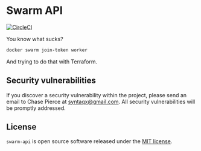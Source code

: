 # Swarm API

[![CircleCI](https://circleci.com/gh/syntaqx/swarm-api.svg?style=svg)](https://circleci.com/gh/syntaqx/swarm-api)

You know what sucks?

```sh
docker swarm join-token worker
```

And trying to do that with Terraform.

## Security vulnerabilities

If you discover a security vulnerability within the project, please send an
email to Chase Pierce at syntaqx@gmail.com. All security vulnerabilities will be
promptly addressed.

## License

[MIT]: https://opensource.org/licenses/MIT

`swarm-api` is open source software released under the [MIT license][MIT].
